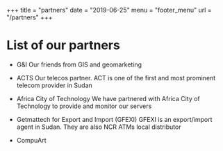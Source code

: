 +++
title = "partners"
date = "2019-06-25"
menu = "footer_menu"
url = "/partners"
+++

# List of our partners

- G&I
  Our friends from GIS and geomarketing

- ACTS
  Our telecos partner. ACT is one of the first and most prominent telecom provider in Sudan

- Africa City of Technology
  We have partnered with Africa City of Technology to provide and monitor our servers

- Getmattech for Export and Import (GFEXI)
  GFEXI is an export/import agent in Sudan. They are also NCR ATMs local distributor

- CompuArt
